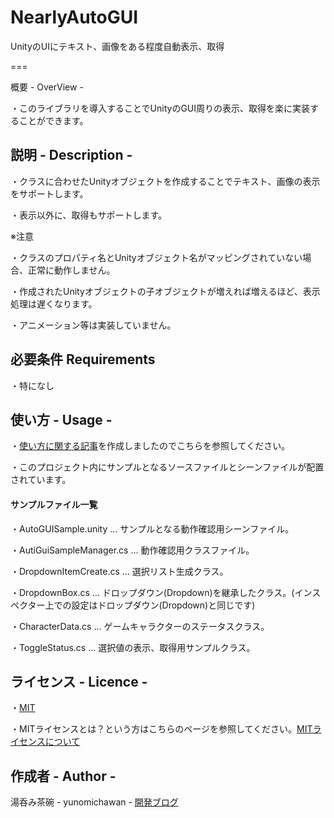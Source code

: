 # NearlyAutoGUI

UnityのUIにテキスト、画像をある程度自動表示、取得

===

概要 - OverView -

・このライブラリを導入することでUnityのGUI周りの表示、取得を楽に実装することができます。

## 説明  - Description -

・クラスに合わせたUnityオブジェクトを作成することでテキスト、画像の表示をサポートします。

・表示以外に、取得もサポートします。

※注意

・クラスのプロパティ名とUnityオブジェクト名がマッピングされていない場合、正常に動作しません。

・作成されたUnityオブジェクトの子オブジェクトが増えれば増えるほど、表示処理は遅くなります。

・アニメーション等は実装していません。

## 必要条件 Requirements

・特になし

## 使い方 - Usage -

・[使い方に関する記事](http://yunomichawan.hatenablog.com/entry/2016/09/27/090054)を作成しましたのでこちらを参照してください。

・このプロジェクト内にサンプルとなるソースファイルとシーンファイルが配置されています。
#### サンプルファイル一覧

・AutoGUISample.unity 		… サンプルとなる動作確認用シーンファイル。

・AutiGuiSampleManager.cs	… 動作確認用クラスファイル。

・DropdownItemCreate.cs		… 選択リスト生成クラス。

・DropdownBox.cs			… ドロップダウン(Dropdown)を継承したクラス。(インスペクター上での設定はドロップダウン(Dropdown)と同じです)

・CharacterData.cs 			… ゲームキャラクターのステータスクラス。

・ToggleStatus.cs 			… 選択値の表示、取得用サンプルクラス。

## ライセンス - Licence -

・[MIT](https://github.com/yunomichawan/ConvenientSqliteForUnity/blob/master/LICENSE)

・MITライセンスとは？という方はこちらのページを参照してください。[MITライセンスについて](http://wisdommingle.com/mit-license/)

## 作成者 - Author -

湯呑み茶碗 - yunomichawan - 
[開発ブログ](http://yunomichawan.hatenablog.com/)
